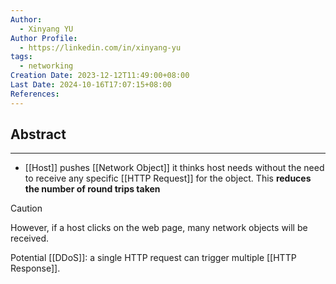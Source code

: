```yaml
---
Author:
  - Xinyang YU
Author Profile:
  - https://linkedin.com/in/xinyang-yu
tags:
  - networking
Creation Date: 2023-12-12T11:49:00+08:00
Last Date: 2024-10-16T17:07:15+08:00
References: 
---
```


## Abstract
---
- [[Host]] pushes [[Network Object]] it thinks host needs without the need to receive any specific [[HTTP Request]] for the object. This **reduces the number of round trips taken**

>[!caution]
> However, if a host clicks on the web page, many network objects will be received.
> 
> Potential [[DDoS]]: a single HTTP request can trigger multiple [[HTTP Response]].
